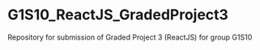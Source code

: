 # G1S10_ReactJS_GradedProject3
Repository for submission of Graded Project 3 (ReactJS) for group G1S10
